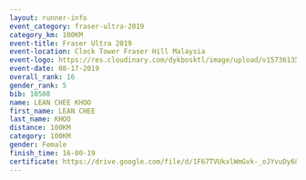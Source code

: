 ```yaml
---
layout: runner-info 
event_category: fraser-ultra-2019 
category_km: 100KM 
event-title: Fraser Ultra 2019 
event-location: Clock Tower Fraser Hill Malaysia 
event-logo: https://res.cloudinary.com/dykbosktl/image/upload/v1573613535/Logo/logo_mfst7w.jpg
event-date: 08-17-2019 
overall_rank: 16
gender_rank: 5
bib: 10508
name: LEAN CHEE KHOO
first_name: LEAN CHEE
last_name: KHOO
distance: 100KM
category: 100KM
gender: Female
finish_time: 16-00-19
certificate: https://drive.google.com/file/d/1F67TVUkxlWmGvk-_oJYvuDy68inzWY4W/view?usp=sharing
---
```


